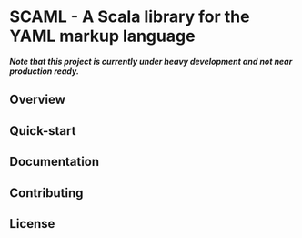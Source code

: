 # SCAML - A Scala library for the YAML markup language

**_Note that this project is currently under heavy development and not near production ready._**

## Overview

## Quick-start

## Documentation

## Contributing

## License